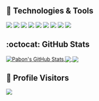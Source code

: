 ## :fork_and_knife: Technologies & Tools
![](https://img.shields.io/badge/Code-Javascript-informational?style=flat&logo=Javascript&labelColor=2c3e50&logoColor=BDC3C7&color=1abc9c)
![](https://img.shields.io/badge/Code-React-informational?style=flat&logo=React&labelColor=2c3e50&logoColor=BDC3C7&color=1abc9c)
![](https://img.shields.io/badge/Code-React_Native-informational?style=flat&logo=React&labelColor=2c3e50&logoColor=BDC3C7&color=1abc9c)
![](https://img.shields.io/badge/Code-Ionic-informational?style=flat&logo=Ionic&labelColor=2c3e50&logoColor=BDC3C7&color=1abc9c)
![](https://img.shields.io/badge/Code-Gatsby-informational?style=flat&logo=Gatsby&labelColor=2c3e50&logoColor=BDC3C7&color=1abc9c)
![](https://img.shields.io/badge/Shell-Bash-informational?style=flat&logo=GNU-Bash&labelColor=2c3e50&logoColor=BDC3C7&color=1abc9c)
![](https://img.shields.io/badge/Tools-Docker-informational?style=flat&logo=Docker&labelColor=2c3e50&logoColor=BDC3C7&color=1abc9c)
![](https://img.shields.io/badge/Editor-Visual_Studio_Code-informational?style=flat&logo=visual-studio-code&labelColor=2c3e50&logoColor=BDC3C7&color=1abc9c)
![](https://img.shields.io/badge/Editor-Atom-informational?style=flat&logo=Atom&labelColor=2c3e50&logoColor=BDC3C7&color=1abc9c)

## :octocat: GitHub Stats

<a href="https://github.com/PabonSEC">
  <img align="center" src="https://github-readme-stats.vercel.app/api?username=pabonsec&show_icons=true&include_all_commits=true&line_height=27&count_private=true&title_color=76D7C4&text_color=c9cacc&icon_color=3498DB&bg_color=2c3e50" alt="Pabon's GitHub Stats" />
</a>

<a href="https://github.com/PabonSEC">
  <img align="center" src="https://github-readme-stats.vercel.app/api/top-langs/?username=pabonsec&hide=java,objective-c&title_color=76D7C4&text_color=c9cacc&icon_color=F0DB4F&bg_color=2c3e50" />
</a>

<a href="https://github.com/PabonSEC/pabonsec.github.io">
  <img align="center" src="https://github-readme-stats.vercel.app/api/pin/?username=pabonsec&repo=pabonsec.github.io&title_color=76D7C4&text_color=c9cacc&icon_color=3498DB&bg_color=2c3e50" />
</a>

## :confetti_ball: Profile Visitors

![](https://visitor-badge.laobi.icu/badge?page_id=pabonsec)
